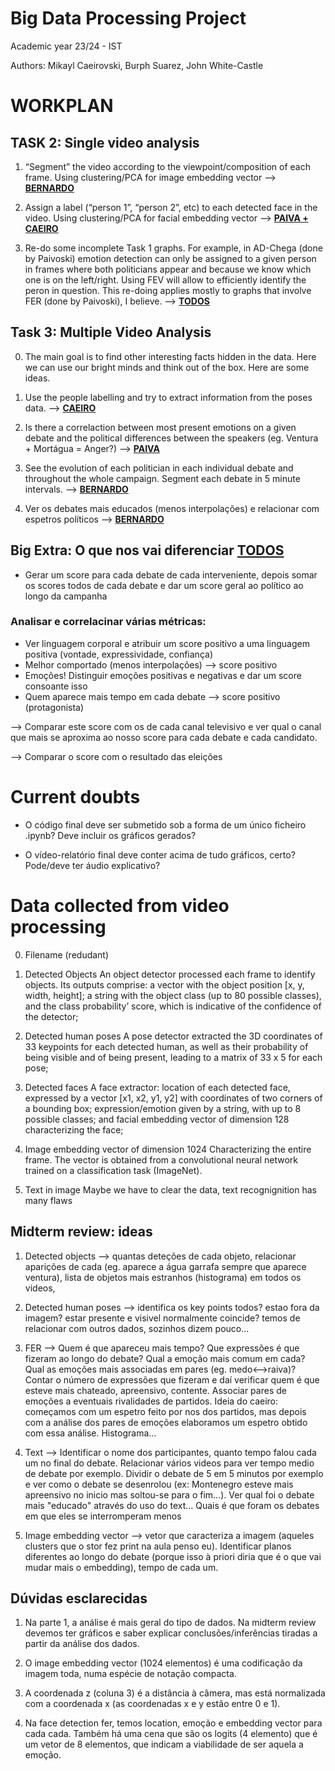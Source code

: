 # Big Data Processing Project 
Academic year 23/24 - IST

Authors: Mikayl Caeirovski, Burph Suarez, John White-Castle


# WORKPLAN

## TASK 2: Single video analysis

1. “Segment” the video according to the viewpoint/composition of each frame. Using clustering/PCA for image embedding vector --> <u>__BERNARDO__</u>

2. Assign a label (“person 1”, “person 2”, etc) to each detected face in the video. Using clustering/PCA for facial embedding vector --> <u>__PAIVA + CAEIRO__</u>

3. Re-do some incomplete Task 1 graphs. For example, in AD-Chega (done by Paivoski) emotion detection can only be assigned to a given person in frames where both politicians appear and because we know which one is on the left/right. Using FEV will allow to efficiently identify the peron in question. This re-doing applies mostly to graphs that involve FER (done by Paivoski), I believe. --> <u>__TODOS__</u>


##  Task 3: Multiple Video Analysis 

0. The main goal is to find other interesting facts hidden in the data. Here we can use our bright minds and think out of the box. Here are some ideas.

1. Use the people labelling and try to extract information from the poses data. --> <u>__CAEIRO__</u>

2. Is there a correlaction between most present emotions on a given debate and the political differences between the speakers (eg. Ventura + Mortágua = Anger?) --> <u>__PAIVA__</u>

3. See the evolution of each politician in each individual debate and throughout the whole campaign. Segment each debate in 5 minute intervals. --> <u>__BERNARDO__</u>

4. Ver os debates mais educados (menos interpolações) e relacionar com espetros políticos --> <u>__BERNARDO__</u>






## Big Extra: O que nos vai diferenciar <u>__TODOS__</u>

- Gerar um score para cada debate de cada interveniente, depois somar os scores todos de cada debate e dar um score geral ao político ao longo da campanha

### Analisar e correlacinar várias métricas:

- Ver linguagem corporal e atribuir um score positivo a uma linguagem positiva (vontade, expressividade, confiança)
- Melhor comportado (menos interpolações) --> score positivo 
- Emoções! Distinguir emoções positivas e negativas e dar um score consoante isso
- Quem aparece mais tempo em cada debate --> score positivo (protagonista)


--> Comparar este score com os de cada canal televisivo e ver qual o canal que mais se aproxima ao nosso score para cada debate e cada candidato.

--> Comparar o score com o resultado das eleições 





# Current doubts

- O código final deve ser submetido sob a forma de um único ficheiro .ipynb? Deve incluir os gráficos gerados?

- O vídeo-relatório final deve conter acima de tudo gráficos, certo? Pode/deve ter áudio explicativo? 



# Data collected from video processing
0. Filename (redudant)

1. Detected Objects 
An object detector processed each frame to identify objects. Its outputs comprise: a vector with the object position [x, y, width, height]; a string with the object class (up to 80 possible classes), and the class probability’ score, which is indicative of the confidence of the detector;

2. Detected human poses 
A pose detector extracted the 3D coordinates of 33 keypoints for each detected human, as well as their probability of being visible and of being present, leading to a matrix of 33 x 5 for each pose;

3. Detected faces 
A face extractor: location of each detected face, expressed by a vector [x1, x2, y1, y2] with coordinates of two corners of a bounding box; expression/emotion given by a string, with up to 8 possible classes; and facial embedding vector of dimension 128 characterizing the face;

4. Image embedding vector of dimension 1024 
Characterizing the entire frame. The vector is obtained from a convolutional neural network trained on a classification task (ImageNet).

5. Text in image
Maybe we have to clear the data, text recognignition has many flaws



## Midterm review: ideas

1. Detected objects 
—> quantas deteções de cada objeto, relacionar aparições de cada (eg. aparece a água garrafa sempre que aparece ventura), lista de objetos mais estranhos (histograma) em todos os videos, 

2. ⁠Detected human poses
 —> identifica os key points todos? estao fora da imagem? estar presente e visivel normalmente coincide? temos de relacionar com outros dados, sozinhos dizem pouco...

3. FER 
—> Quem é que apareceu mais tempo? Que expressões é que fizeram ao longo do debate? Qual a emoção mais comum em cada? Qual as emoções mais associadas em pares (eg. medo<-->raiva)? Contar o número de expressões que fizeram e daí verificar quem é que esteve mais chateado, apreensivo, contente. Associar pares de emoções a eventuais rivalidades de partidos. Ideia do caeiro: começamos com um espetro feito por nos dos partidos, mas depois com a análise dos pares de emoções elaboramos um espetro obtido com essa análise. Histograma...

4. ⁠Text 
—> Identificar o nome dos participantes, quanto tempo falou cada um no final do debate. Relacionar vários videos para ver tempo medio de debate por exemplo. Dividir o debate de 5 em 5 minutos por exemplo e ver como o debate se desenrolou (ex: Montenegro esteve mais apreensivo no inicio mas soltou-se para o fim...). Ver qual foi o debate mais "educado" através do uso do text... Quais é que foram os debates em que eles se interromperam menos

5. ⁠Image embedding vector —> vetor que caracteriza a imagem (aqueles clusters que o stor fez print na aula penso eu). Identificar planos diferentes ao longo do debate (porque isso à priori diria que é o que vai mudar mais o embedding), tempo de cada um.



## Dúvidas esclarecidas

1. Na parte 1, a análise é mais geral do tipo de dados. Na midterm review devemos ter gráficos e saber explicar conclusões/inferências tiradas a partir da análise dos dados.

2. O image embedding vector (1024 elementos) é uma codificação da imagem toda, numa espécie de notação compacta.

3. A coordenada z (coluna 3) é a distância à câmera, mas está normalizada com a coordenada x (as coordenadas x e y estão entre 0 e 1). 

4. Na face detection fer, temos location, emoção e embedding vector para cada cada. Também há uma cena que são os logits (4 elemento) que é um vetor de 8 elementos, que indicam a viabilidade de ser aquela a emoção.
